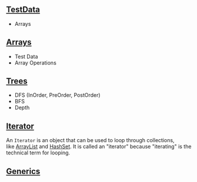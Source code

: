 

## [TestData](/TestData.md)
- Arrays

## [Arrays](/Arrays.md)
- Test Data
- Array Operations

## [Trees](/Trees.md)
- DFS (InOrder, PreOrder, PostOrder)
- BFS
- Depth


## [Iterator](/Iterator.md)
An `Iterator` is an object that can be used to loop through collections, like [ArrayList](https://www.w3schools.com/java/java_arraylist.asp) and [HashSet](https://www.w3schools.com/java/java_hashset.asp). It is called an "iterator" because "iterating" is the technical term for looping.


## [Generics](/Generics.md)
